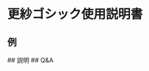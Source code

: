<script setup>
import tatoeba from '../../../components/FontsPreview.vue';
import setsumei from '../../../components/FontsPreview_p2.vue';
import mondai from '../../../components/FontsPreview_p3.vue';
</script>

# 更紗ゴシック使用説明書


## 例
<tatoeba font="sarasa" lang="ja" />
## 説明
<setsumei font="sarasa" lang="ja" />
## Q&A
<mondai font="sarasa" lang="ja" />